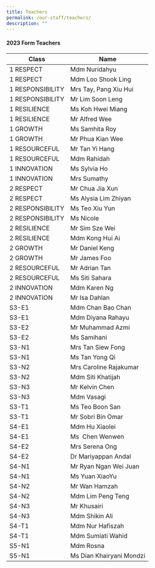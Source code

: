 ```yaml
---
title: Teachers
permalink: /our-staff/teachers/
description: ""
---
```

#### **2023 Form Teachers**


|Class| Name|
| -------- | -------- | 
|1 RESPECT|Mdm Nuridahyu|
|1 RESPECT|Mdm Loo Shook Ling|
|1 RESPONSIBILITY|Mrs Tay, Pang Xiu Hui|
|1 RESPONSIBILITY|Mr Lim Soon Leng|
|1 RESILIENCE|Ms Koh Hwei Miang|
|1 RESILIENCE|Mr Alfred Wee|
|1 GROWTH|Ms Samhita Roy|
|1 GROWTH|Mr Phua Kian Wee|
|1 RESOURCEFUL|Mr Tan Yi Hang|
|1 RESOURCEFUL|Mdm Rahidah|
|1 INNOVATION|Ms Sylvia Ho|
|1 INNOVATION|Mrs Sumathy|
|2 RESPECT|Mr Chua Jia Xun|
|2 RESPECT|Ms Alysia Lim Zhiyan|
|2 RESPONSIBILITY|Ms Teo Xiu Yun|
|2 RESPONSIBILITY|Ms Nicole|
|2 RESILIENCE|Mr Sim Sze Wei|
|2 RESILIENCE|Mdm Kong Hui Ai|
|2 GROWTH|Mr Daniel Keng|
|2 GROWTH|Mr James Foo|
|2 RESOURCEFUL|Mr Adrian Tan|
|2 RESOURCEFUL|Ms Siti Sahara|
|2 INNOVATION|Mdm Karen Ng|
|2 INNOVATION|Mr Isa Dahlan|
|S3-E1|Mdm Chan Bao Chan|
|S3-E1|Mdm Diyana Rahayu|
|S3-E2|Mr Muhammad Azmi|
|S3-E2|Ms Samihani|
|S3-N1|Mrs Tan Siew Fong|
|S3-N1|Ms Tan Yong Qi|
|S3-N2|Mrs Caroline Rajakumar|
|S3-N2|Mdm Siti Khatijah|
|S3-N3|Mr Kelvin Chen|
|S3-N3|Mdm Vasagi|
|S3-T1|Ms Teo Boon San|
|S3-T1|Mr Sobri Bin Omar|
|S4-E1|Mdm Hu Xiaolei|
|S4-E1|Ms  Chen Wenwen|
|S4-E2|Mrs Serena Ong|
|S4-E2|Dr Mariyappan Andal|
|S4-N1|Mr Ryan Ngan Wei Juan|
|S4-N1|Ms Yuan XiaoYu|
|S4-N2|Mr Wan Hamzah|
|S4-N2|Mdm Lim Peng Teng|
|S4-N3|Mr Khusairi|
|S4-N3|Mdm Shikin Ali|
|S4-T1|Mdm Nur Hafiszah|
|S4-T1|Mdm Sumiati Wahid|
|S5-N1|Mdm Rosna|
|S5-N1|Ms Dian Khairyani Mondzi|